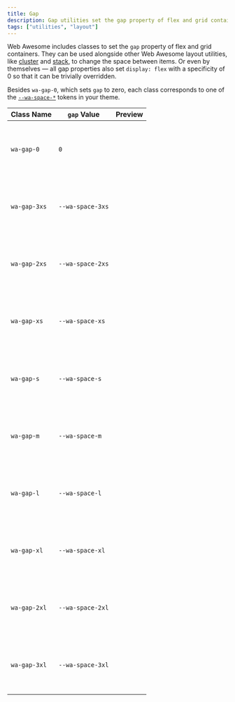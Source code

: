 ```yaml
---
title: Gap
description: Gap utilities set the gap property of flex and grid containers, like other Web Awesome layout utilities.
tags: ["utilities", "layout"]
---
```


<style>
  .preview-block {
    aspect-ratio: 1 / 1;
    background-color: var(--wa-color-neutral-fill-loud);
    border-radius: var(--wa-border-radius-s);
    min-block-size: 1.5em;
  }
</style>

Web Awesome includes classes to set the `gap` property of flex and grid containers. They can be used alongside other Web Awesome layout utilities, like [cluster](/docs/layout/cluster) and [stack](/docs/layout/stack), to change the space between items.
Or even by themselves — all gap properties also set `display: flex` with a specificity of 0 so that it can be trivially overridden.

Besides `wa-gap-0`, which sets `gap` to zero, each class corresponds to one of the [`--wa-space-*`](/docs/tokens/space) tokens in your theme.

| Class Name   | `gap` Value      | Preview                                                                                                     |
| ------------ | ---------------- | ----------------------------------------------------------------------------------------------------------- |
| `wa-gap-0`   | `0`              | <div class="wa-cluster wa-gap-0"><div class="preview-block"></div><div class="preview-block"></div></div>   |
| `wa-gap-3xs` | `--wa-space-3xs` | <div class="wa-cluster wa-gap-3xs"><div class="preview-block"></div><div class="preview-block"></div></div> |
| `wa-gap-2xs` | `--wa-space-2xs` | <div class="wa-cluster wa-gap-2xs"><div class="preview-block"></div><div class="preview-block"></div></div> |
| `wa-gap-xs`  | `--wa-space-xs`  | <div class="wa-cluster wa-gap-xs"><div class="preview-block"></div><div class="preview-block"></div></div>  |
| `wa-gap-s`   | `--wa-space-s`   | <div class="wa-cluster wa-gap-s"><div class="preview-block"></div><div class="preview-block"></div></div>   |
| `wa-gap-m`   | `--wa-space-m`   | <div class="wa-cluster wa-gap-m"><div class="preview-block"></div><div class="preview-block"></div></div>   |
| `wa-gap-l`   | `--wa-space-l`   | <div class="wa-cluster wa-gap-l"><div class="preview-block"></div><div class="preview-block"></div></div>   |
| `wa-gap-xl`  | `--wa-space-xl`  | <div class="wa-cluster wa-gap-xl"><div class="preview-block"></div><div class="preview-block"></div></div>  |
| `wa-gap-2xl` | `--wa-space-2xl` | <div class="wa-cluster wa-gap-2xl"><div class="preview-block"></div><div class="preview-block"></div></div> |
| `wa-gap-3xl` | `--wa-space-3xl` | <div class="wa-cluster wa-gap-3xl"><div class="preview-block"></div><div class="preview-block"></div></div> |

